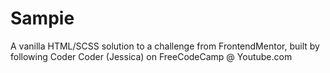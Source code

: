 # Sampie
A vanilla HTML/SCSS solution to a challenge from FrontendMentor, built by following Coder Coder (Jessica) on FreeCodeCamp @ Youtube.com
